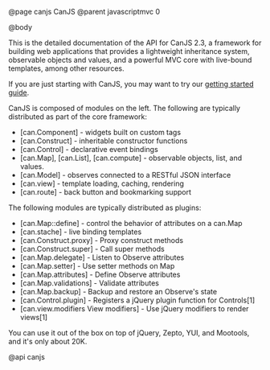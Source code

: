 @page canjs CanJS
@parent javascriptmvc 0

@body

This is the detailed documentation of the API for CanJS 2.3, a framework for building
web applications that provides a lightweight inheritance system, observable
objects and values, and a powerful MVC core with live-bound templates, among other
resources.

If you are just starting with CanJS, you may want to try our [getting started guide](../guides/Tutorial.html).

CanJS is composed of modules on the left. The following are typically distributed as part of the core
framework:

 - [can.Component] - widgets built on custom tags
 - [can.Construct] - inheritable constructor functions
 - [can.Control] - declarative event bindings
 - [can.Map], [can.List], [can.compute] - observable objects, list, and values.
 - [can.Model] -  observes connected to a RESTful JSON interface
 - [can.view] - template loading, caching, rendering
 - [can.route] -  back button and bookmarking support

The following modules are typically distributed as plugins:

 - [can.Map::define] - control the behavior of attributes on a can.Map
 - [can.stache] - live binding templates
 - [can.Construct.proxy] - Proxy construct methods
 - [can.Construct.super] - Call super methods
 - [can.Map.delegate] - Listen to Observe attributes
 - [can.Map.setter] - Use setter methods on Map
 - [can.Map.attributes] - Define Observe attributes
 - [can.Map.validations] - Validate attributes
 - [can.Map.backup] - Backup and restore an Observe's state
 - [can.Control.plugin] - Registers a jQuery plugin function for Controls[1]
 - [can.view.modifiers View modifiers] - Use jQuery modifiers to render views[1]


You can use it out of the box on top of jQuery, Zepto, YUI, and Mootools,
and it's only about 20K.

@api canjs
